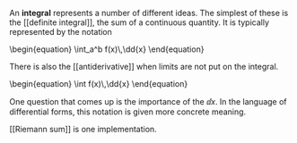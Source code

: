 An **integral** represents a number of different ideas. The simplest of these is the [[definite integral]], the sum of a continuous quantity. It is typically represented by the notation

\begin{equation}
\int_a^b f(x)\\,\dd{x}
\end{equation}

There is also the [[antiderivative]] when limits are not put on the integral.

\begin{equation}
\int f(x)\\,\dd{x}
\end{equation}

One question that comes up is the importance of the $\dd{x}$. In the language of differential forms, this notation is given more concrete meaning.

[[Riemann sum]] is one implementation.